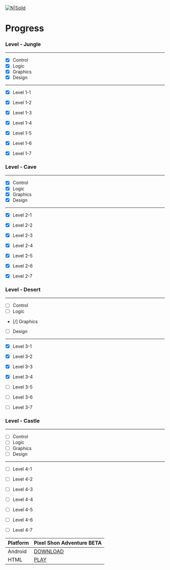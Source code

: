 [![N|Solid](http://tusonic.pl/pixel.png)](http://tusonic.pl)

# Progress
### Level - Jungle
___
- [x] Control
- [x] Logic
- [x] Graphics
- [x] Design
___
- [x] Level 1-1  
- [x] Level 1-2 
- [x] Level 1-3
- [x] Level 1-4 
- [x] Level 1-5
- [x] Level 1-6
- [x] Level 1-7


### Level - Cave
___
- [x] Control
- [x] Logic
- [x] Graphics
- [x] Design
___
- [x] Level 2-1  
- [x] Level 2-2 
- [x] Level 2-3
- [x] Level 2-4 
- [x] Level 2-5
- [x] Level 2-6
- [x] Level 2-7


### Level - Desert
___
- [ ] Control
- [ ] Logic
- [/] Graphics
- [ ] Design
___
- [x] Level 3-1  
- [x] Level 3-2 
- [x] Level 3-3
- [x] Level 3-4 
- [ ] Level 3-5
- [ ] Level 3-6
- [ ] Level 3-7


### Level - Castle 
___
- [ ] Control
- [ ] Logic
- [ ] Graphics
- [ ] Design
___
- [ ] Level 4-1  
- [ ] Level 4-2 
- [ ] Level 4-3
- [ ] Level 4-4 
- [ ] Level 4-5
- [ ] Level 4-6
- [ ] Level 4-7


| Platform | Pixel Shon Adventure BETA |
| ------ | ------ |
| Android |[DOWNLOAD](https://play.google.com/store/apps/details?id=pl.tusonic.pixelshonadventure) |
| HTML | [PLAY](http://www.tusonic.pl/beta)|




